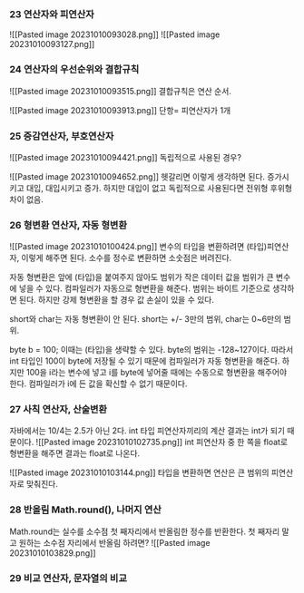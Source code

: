 ### 23 연산자와 피연산자
![[Pasted image 20231010093028.png]]
![[Pasted image 20231010093127.png]]
### 24 연산자의 우선순위와 결합규칙
![[Pasted image 20231010093515.png]]
결합규칙은 연산 순서. 

![[Pasted image 20231010093913.png]]
단항= 피연산자가 1개

### 25 증감연산자, 부호연산자
![[Pasted image 20231010094421.png]]
독립적으로 사용된 경우?

![[Pasted image 20231010094652.png]]
헷갈리면 이렇게 생각하면 된다. 증가시키고 대입, 대입시키고 증가. 하지만 대입이 없고 독립적으로 사용된다면 전위형 후위형 차이 없음.

### 26 형변환 연산자, 자동 형변환
![[Pasted image 20231010100424.png]]
변수의 타입을 변환하려면 (타입)피연산자, 이렇게 해주면 된다.
소수를 정수로 변환하면 소숫점은 버려진다. 

자동 형변환은 앞에 (타입)을 붙여주지 않아도 범위가 작은 데이터 값을 범위가 큰 변수에 넣을 수 있다. 컴파일러가 자동으로 형변환을 해준다. 범위는 바이트 기준으로 생각하면 된다. 하지만 강제 형변환을 할 경우 값 손실이 있을 수 있다.

short와 char는 자동 형변환이 안 된다. short는 +/- 3만의 범위, char는 0~6만의 범위.

byte b = 100;
이때는 (타입)을 생략할 수 있다. byte의 범위는 -128~127이다. 따라서 int 타입인 100이 byte에 저장될 수 있기 때문에 컴파일러가 자동 형변환을 해준다. 하지만 100을 i라는 변수에 넣고 i를 byte에 넣어줄 때에는 수동으로 형변환을 해주어야 한다. 컴파일러가 i에 든 값을 확신할 수 없기 때문이다.

### 27 사칙 연산자, 산술변환
자바에서는 10/4는 2.5가 아닌 2다. int 타입 피연산자끼리의 계산 결과는 int가 되기 때문이다. 
![[Pasted image 20231010102735.png]]
int 피연산자 중 한 쪽을 float로 형변환을 해주면 결과는 float로 나온다.

![[Pasted image 20231010103144.png]]
타입을 변환하면 연산은 큰 범위의 피연산자로 맞춰진다. 

### 28 반올림 Math.round(), 나머지 연산
Math.round는 실수를 소수점 첫 째자리에서 반올림한 정수를 반환한다.
첫 째자리 말고 원하는 소수점 자리에서 반올림 하려면?
![[Pasted image 20231010103829.png]]



### 29 비교 연산자, 문자열의 비교

